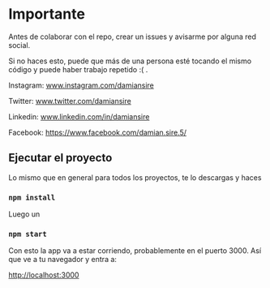 # Importante

Antes de colaborar con el repo, crear un issues y avisarme por alguna red social.

Si no haces esto, puede que más de una persona esté tocando el mismo código y puede haber trabajo repetido :( .

Instagram: www.instagram.com/damiansire

Twitter: www.twitter.com/damiansire

Linkedin: www.linkedin.com/in/damiansire

Facebook: https://www.facebook.com/damian.sire.5/

## Ejecutar el proyecto

Lo mismo que en general para todos los proyectos, te lo descargas y haces

### `npm install`

Luego un 

### `npm start`

Con esto la app va a estar corriendo, probablemente en el puerto 3000. Así que ve a tu navegador y entra a:

[http://localhost:3000](http://localhost:3000) 
